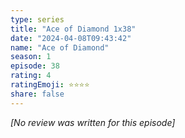 ```yaml
---
type: series
title: "Ace of Diamond 1x38"
date: "2024-04-08T09:43:42"
name: "Ace of Diamond"
season: 1
episode: 38
rating: 4
ratingEmoji: ⭐️⭐️⭐️⭐️
share: false
---
```


*[No review was written for this episode]*
